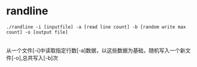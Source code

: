 # randline
```
./randline -i [inputfile] -a [read line count] -b [random write max count] -o [output file]
```
<br>
从一个文件[-i]中读取指定行数[-a]数据，以这些数据为基础，随机写入一个新文件[-o],总共写入[-b]次
